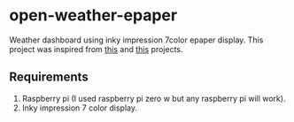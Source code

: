 # open-weather-epaper
Weather dashboard using inky impression 7color epaper display. 
This project was inspired from [this](https://github.com/kotamorishi/weather-impression) and [this](https://github.com/axwax/Open-Meteo-Inky-Pack) projects.

## Requirements
1) Raspberry pi (I used raspberry pi zero w but any raspberry pi will work).
2) Inky impression 7 color display.
